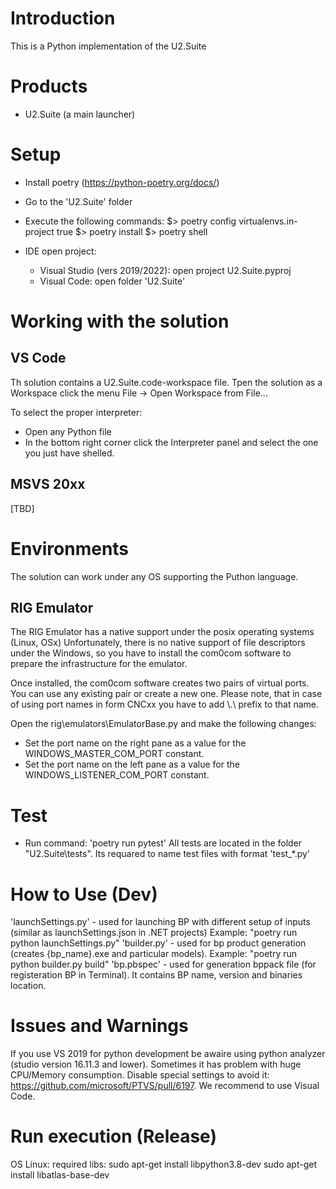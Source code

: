 # Introduction 
This is a Python implementation of the U2.Suite 

# Products
- U2.Suite (a main launcher)

# Setup
- Install poetry (https://python-poetry.org/docs/)
- Go to the 'U2.Suite' folder 
- Execute the following commands:
    $> poetry config virtualenvs.in-project true
    $> poetry install
    $> poetry shell

- IDE open project:
	+ Visual Studio (vers 2019/2022): open project U2.Suite.pyproj
	+ Visual Code: open folder 'U2.Suite'

# Working with the solution

## VS Code

Th solution contains a U2.Suite.code-workspace file. 
Tpen the solution as a Workspace click the menu File -> Open Workspace from File...

To select the proper interpreter:
- Open any Python file
- In the bottom right corner click the Interpreter panel and select the one you just have shelled.

## MSVS 20xx

[TBD]

# Environments

The solution can work under any OS supporting the Puthon language.

## RIG Emulator
 
The RIG Emulator has a native support under the posix operating systems (Linux, OSx)
Unfortunately, there is no native support of file descriptors under the Windows, so you have to install the com0com software to prepare the infrastructure for the emulator.

Once installed, the com0com software creates two pairs of virtual ports.
You can use any existing pair or create a new one.
Please note, that in case of using port names in form CNCxx you have to add \\.\ prefix to that name.

Open the rig\emulators\EmulatorBase.py and make the following changes:
- Set the port name on the right pane as a value for the WINDOWS_MASTER_COM_PORT constant.
- Set the port name on the left pane as a value for the WINDOWS_LISTENER_COM_PORT constant.

# Test
- Run command: 'poetry run pytest'
All tests are located in the folder "U2.Suite\tests".
Its requared to name test files with format 'test_*.py'

# How to Use (Dev)
'launchSettings.py' - used for launching BP with different setup of inputs (similar as launchSettings.json in .NET projects)
Example: "poetry run python launchSettings.py"
'builder.py' - used for bp product generation (creates {bp_name}.exe and particular models).
Example: "poetry run python builder.py build"
'bp.pbspec' - used for generation bppack file (for registeration BP in Terminal). It contains BP name, version and binaries location.

# Issues and Warnings
If you use VS 2019 for python development be awaire using python analyzer (studio version 16.11.3 and lower). Sometimes it has problem with huge CPU/Memory consumption.
Disable special settings to avoid it: https://github.com/microsoft/PTVS/pull/6197. 
We recommend to use Visual Code.

# Run execution (Release)
OS Linux: required libs: 
                    sudo apt-get install libpython3.8-dev
                    sudo apt-get install libatlas-base-dev


  